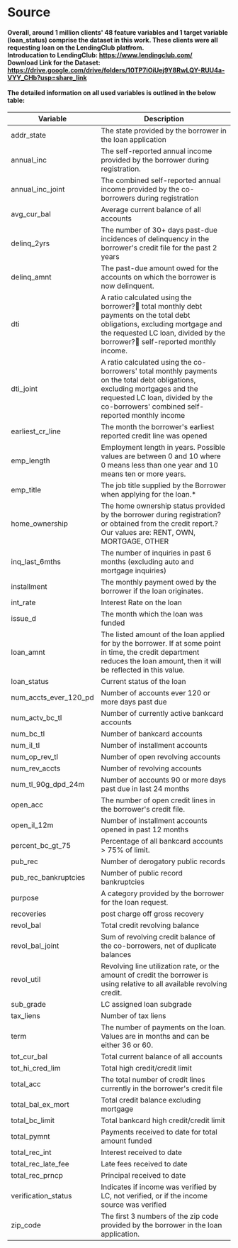 # Source
#### Overall, around 1 million clients' 48 feature variables and 1 target variable (loan_status) comprise the dataset in this work. These clients were all requesting loan on the LendingClub platfrom. <br> Introducation to LendingClub: https://www.lendingclub.com/ <br> Download Link for the Dataset: https://drive.google.com/drive/folders/10TP7iOiUej9Y8RwLQY-RUU4a-VYY_CHb?usp=share_link <br> <br> The detailed information on all used variables is outlined in the below table:


| Variable              | Description                                                                                                                                                                                                        |
|-----------------------|--------------------------------------------------------------------------------------------------------------------------------------------------------------------------------------------------------------------|
| addr_state            | The state provided by the borrower in the loan application                                                                                                                                                         |
| annual_inc            | The self-reported annual income provided by the borrower during registration.                                                                                                                                      |
| annual_inc_joint      | The combined self-reported annual income provided by the co-borrowers during registration                                                                                                                          |
| avg_cur_bal           | Average current balance of all accounts                                                                                                                                                                            |
| delinq_2yrs           | The number of 30+ days past-due incidences of delinquency in the borrower's credit file for the past 2 years                                                                                                       |
| delinq_amnt           | The past-due amount owed for the accounts on which the borrower is now delinquent.                                                                                                                                 |
| dti                   | A ratio calculated using the borrower? total monthly debt payments on the total debt obligations, excluding mortgage and the requested LC loan, divided by the borrower? self-reported monthly income.           |
| dti_joint             | A ratio calculated using the co-borrowers' total monthly payments on the total debt obligations, excluding mortgages and the requested LC loan, divided by the co-borrowers' combined self-reported monthly income |
| earliest_cr_line      | The month the borrower's earliest reported credit line was opened                                                                                                                                                  |
| emp_length            | Employment length in years. Possible values are between 0 and 10 where 0 means less than one year and 10 means ten or more years.                                                                                  |
| emp_title             | The job title supplied by the Borrower when applying for the loan.*                                                                                                                                                |
| home_ownership        | The home ownership status provided by the borrower during registration?or obtained from the credit report.?Our values are: RENT, OWN, MORTGAGE, OTHER                                                              |
| inq_last_6mths        | The number of inquiries in past 6 months (excluding auto and mortgage inquiries)                                                                                                                                   |
| installment           | The monthly payment owed by the borrower if the loan originates.                                                                                                                                                   |
| int_rate              | Interest Rate on the loan                                                                                                                                                                                          |
| issue_d               | The month which the loan was funded                                                                                                                                                                                |
| loan_amnt             | The listed amount of the loan applied for by the borrower. If at some point in time, the credit department reduces the loan amount, then it will be reflected in this value.                                       |
| loan_status           | Current status of the loan                                                                                                                                                                                         |
| num_accts_ever_120_pd | Number of accounts ever 120 or more days past due                                                                                                                                                                  |
| num_actv_bc_tl        | Number of currently active bankcard accounts                                                                                                                                                                       |
| num_bc_tl             | Number of bankcard accounts                                                                                                                                                                                        |
| num_il_tl             | Number of installment accounts                                                                                                                                                                                     |
| num_op_rev_tl         | Number of open revolving accounts                                                                                                                                                                                  |
| num_rev_accts         | Number of revolving accounts                                                                                                                                                                                       |
| num_tl_90g_dpd_24m    | Number of accounts 90 or more days past due in last 24 months                                                                                                                                                      |
| open_acc              | The number of open credit lines in the borrower's credit file.                                                                                                                                                     |
| open_il_12m           | Number of installment accounts opened in past 12 months                                                                                                                                                            |
| percent_bc_gt_75      | Percentage of all bankcard accounts > 75% of limit.                                                                                                                                                                |
| pub_rec               | Number of derogatory public records                                                                                                                                                                                |
| pub_rec_bankruptcies  | Number of public record bankruptcies                                                                                                                                                                               |
| purpose               | A category provided by the borrower for the loan request.                                                                                                                                                          |
| recoveries            | post charge off gross recovery                                                                                                                                                                                     |
| revol_bal             | Total credit revolving balance                                                                                                                                                                                     |
| revol_bal_joint       |  Sum of revolving credit balance of the co-borrowers, net of duplicate balances                                                                                                                                    |
| revol_util            | Revolving line utilization rate, or the amount of credit the borrower is using relative to all available revolving credit.                                                                                         |
| sub_grade             | LC assigned loan subgrade                                                                                                                                                                                          |
| tax_liens             | Number of tax liens                                                                                                                                                                                                |
| term                  | The number of payments on the loan. Values are in months and can be either 36 or 60.                                                                                                                               |
| tot_cur_bal           | Total current balance of all accounts                                                                                                                                                                              |
| tot_hi_cred_lim       | Total high credit/credit limit                                                                                                                                                                                     |
| total_acc             | The total number of credit lines currently in the borrower's credit file                                                                                                                                           |
| total_bal_ex_mort     | Total credit balance excluding mortgage                                                                                                                                                                            |
| total_bc_limit        | Total bankcard high credit/credit limit                                                                                                                                                                            |
| total_pymnt           | Payments received to date for total amount funded                                                                                                                                                                  |
| total_rec_int         | Interest received to date                                                                                                                                                                                          |
| total_rec_late_fee    | Late fees received to date                                                                                                                                                                                         |
| total_rec_prncp       | Principal received to date                                                                                                                                                                                         |
| verification_status   | Indicates if income was verified by LC, not verified, or if the income source was verified                                                                                                                         |
| zip_code              | The first 3 numbers of the zip code provided by the borrower in the loan application.                                                                                                                              |
